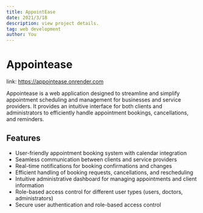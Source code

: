 ```yaml
---
title: AppointEase
date: 2021/3/18
description: view project details.
tag: web development
author: You
---
```


# Appointease

 link: https://appointease.onrender.com


Appointease is a web application designed to streamline and simplify appointment scheduling and management for businesses and service providers. It provides an intuitive interface for both clients and administrators to efficiently handle appointment bookings, cancellations, and reminders.


## Features

- User-friendly appointment booking system with calendar integration
- Seamless communication between clients and service providers
- Real-time notifications for booking confirmations and changes
- Efficient handling of booking requests, cancellations, and rescheduling
- Intuitive administrative dashboard for managing appointments and client information
- Role-based access control for different user types (users, doctors, administrators)
- Secure user authentication and role-based access control


